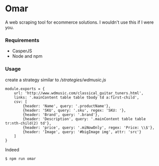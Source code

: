 # Omar

A web scraping tool for ecommerce solutions. I wouldn't use this if I were you.

### Requirements
* CasperJS
* Node and npm 

### Usage
create a strategy similar to _/strategies/wdmusic.js_

```
module.exports = {
	url: 'http://www.wdmusic.com/classical_guitar_tuners.html',
	links: '.mainContent table table tbody td a:first-child',
	csv: [
		{header: 'Name', query: '.productName'},
		{header: 'SKU', query: '.sku', regex: 'SKU: '},
		{header: 'Brand', query: '.brand'},
		{header: 'Description', query: '.mainContent table table tr:nth-child(2) td'},
		{header: 'price', query: '.miNowOnly', regex: 'Price: \\$'},
		{header: 'Image', query: '#bigImage img', attr: 'src'}
	]
}
```
Indeed

```
$ npm run omar
```


